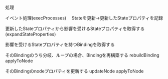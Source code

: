 処理

イベント処理(execProcesses)
　Stateを更新→更新したStateプロパティを記録
    

更新したStateプロパティから影響を受けるStateプロパティを取得する(expandStateProperties)

影響を受けるStateプロパティを持つBindingを取得する

そのBindingのうち分岐、ループの場合、Bindingを再構築する
rebuildBinding
  applyToNode

そのBindingのnodeプロパティを更新する
updateNode
  applyToNode
